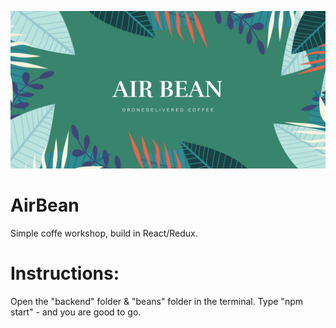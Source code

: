 ![AirBean](poster.png)

# AirBean

Simple coffe workshop, build in React/Redux. 

# Instructions:

Open the "backend" folder & "beans" folder in the terminal. Type "npm start" - and you are good to go.